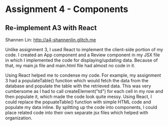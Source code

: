 Assignment 4 - Components
===

## Re-implement A3 with React

Shannen Lin: http://a4-shannenlin.glitch.me

Unlike assignment 3, I used React to implement the client-side portion of my code. I created an App component and a Review component in my JSX file in which I implemented the code for displaying/updating data. Because of that, my main.js file and main.html file had almost no code in it.

Using React helped me to condense my code. For example, my assignment 3 had a populateTable() function which would fetch the data from the database and populate the table with the retrieved data. This was very cumbersome as I had to call createElement("td") for each cell in my row and then populate it, which made the code look quite messy. Using React, I could replace the popuateTable() function with simple HTML code and populate my data inline. By splitting up the code into components, I could place related code into their own separate jsx files which helped with organization.

